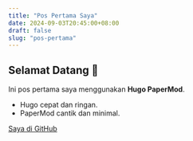```yaml
---
title: "Pos Pertama Saya"
date: 2024-09-03T20:45:00+08:00
draft: false
slug: "pos-pertama"
---
```


## Selamat Datang 🎉

Ini pos pertama saya menggunakan **Hugo PaperMod**.

- Hugo cepat dan ringan.
- PaperMod cantik dan minimal.

[Saya di GitHub](https://github.com/rusdyahmad)
